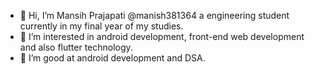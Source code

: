 - 👋 Hi, I’m  Mansih Prajapati @manish381364 a engineering student currently in my final year of my studies.
- 👀 I’m interested in android development, front-end web development and also flutter technology. 
- 🌱 I’m good at android development and DSA.

